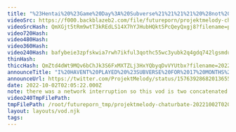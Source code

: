 ```yaml
---
title: "%23Hentai%20%23Game%20Day%3A%20Subverse%21%21%21%21%20%28not%20sponsored%29"
videoSrc: https://f000.backblazeb2.com/file/futureporn/projektmelody-chaturbate-2022-10-01.mp4
videoSrcHash: QmXGjt5tRm9wtT3kREdLS14X7hYJHubHQkt5PcQeyQxgj8?filename=projektmelody-chaturbate-20221002T020522Z-source.mp4
video720Hash: 
video480Hash: 
video360Hash: 
video240Hash: bafybeie3zpfskwia7rwh7ikful3qothc55wc3yubk2q4gdq742lgsmdu5q?filename=projektmelody-chaturbate-20221002T020522Z-240p.mp4
thinHash: 
thiccHash: QmZtd4dWt9MQv6bChJk3S6FxMXTZLj3HxYQbyqDvVYUtbx?filename=20221002T020522Z-thicc.jpg
announceTitle: "I%20HAVENT%20PLAYED%20%23SUBVERSE%20FOR%2017%20MONTHS%21%21%21%21%20it%20took%20me%204%20hrs%20to%20complete%20the%20tutorial..."
announceUrl: https://twitter.com/ProjektMelody/status/1576392868201365504
date: 2022-10-02T02:05:22.000Z
note: there was a network interruption so this vod is two concatenated parts
video240TmpFilePath: 
tmpFilePath: /root/futureporn_tmp/projektmelody-chaturbate-20221002T020522Z.mp4
layout: layouts/vod.njk
tags:
---
```

